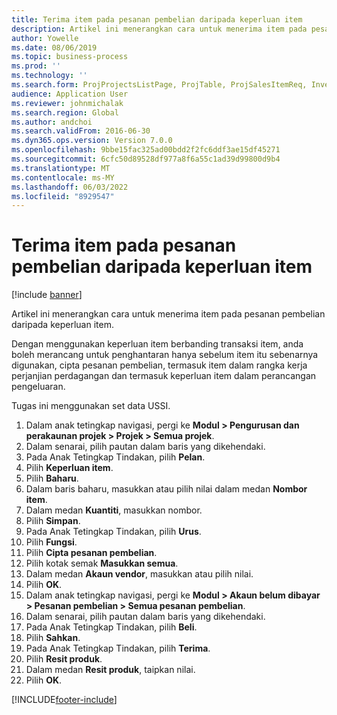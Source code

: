 ```yaml
---
title: Terima item pada pesanan pembelian daripada keperluan item
description: Artikel ini menerangkan cara untuk menerima item pada pesanan pembelian daripada keperluan item.
author: Yowelle
ms.date: 08/06/2019
ms.topic: business-process
ms.prod: ''
ms.technology: ''
ms.search.form: ProjProjectsListPage, ProjTable, ProjSalesItemReq, InventItemIdLookupSimple, PurchCreateFromSalesOrder, VendAccountItemLookup, PurchTable, PurchEditLines
audience: Application User
ms.reviewer: johnmichalak
ms.search.region: Global
ms.author: andchoi
ms.search.validFrom: 2016-06-30
ms.dyn365.ops.version: Version 7.0.0
ms.openlocfilehash: 9bbe15fac325ad00bdd2f2fc6ddf3ae15df45271
ms.sourcegitcommit: 6cfc50d89528df977a8f6a55c1ad39d99800d9b4
ms.translationtype: MT
ms.contentlocale: ms-MY
ms.lasthandoff: 06/03/2022
ms.locfileid: "8929547"
---
```

# <a name="receive-items-on-purchase-order-from-item-requirement"></a>Terima item pada pesanan pembelian daripada keperluan item

[!include [banner](../../includes/banner.md)]

Artikel ini menerangkan cara untuk menerima item pada pesanan pembelian daripada keperluan item.

Dengan menggunakan keperluan item berbanding transaksi item, anda boleh merancang untuk penghantaran hanya sebelum item itu sebenarnya digunakan, cipta pesanan pembelian, termasuk item dalam rangka kerja perjanjian perdagangan dan termasuk keperluan item dalam perancangan pengeluaran. 

Tugas ini menggunakan set data USSI.

1. Dalam anak tetingkap navigasi, pergi ke **Modul > Pengurusan dan perakaunan projek > Projek > Semua projek**.
2. Dalam senarai, pilih pautan dalam baris yang dikehendaki.
3. Pada Anak Tetingkap Tindakan, pilih **Pelan**.
4. Pilih **Keperluan item**.
5. Pilih **Baharu**.
6. Dalam baris baharu, masukkan atau pilih nilai dalam medan **Nombor item**.
7. Dalam medan **Kuantiti**, masukkan nombor.
8. Pilih **Simpan**.
9. Pada Anak Tetingkap Tindakan, pilih **Urus**.
10. Pilih **Fungsi**.
11. Pilih **Cipta pesanan pembelian**.
12. Pilih kotak semak **Masukkan semua**.
13. Dalam medan **Akaun vendor**, masukkan atau pilih nilai.
14. Pilih **OK**.
15. Dalam anak tetingkap navigasi, pergi ke **Modul > Akaun belum dibayar > Pesanan pembelian > Semua pesanan pembelian**.
16. Dalam senarai, pilih pautan dalam baris yang dikehendaki.
17. Pada Anak Tetingkap Tindakan, pilih **Beli**.
18. Pilih **Sahkan**.
19. Pada Anak Tetingkap Tindakan, pilih **Terima**.
20. Pilih **Resit produk**.
21. Dalam medan **Resit produk**, taipkan nilai.
22. Pilih **OK**.



[!INCLUDE[footer-include](../../includes/footer-banner.md)]
